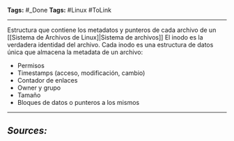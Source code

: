 **Tags:** #_Done 
**Tags:** #Linux #ToLink 
- - -
Estructura que contiene los metadatos y punteros de cada archivo de un [[Sistema de Archivos de Linux]|Sistema de archivos]]
El inodo es la verdadera identidad del archivo.
Cada inodo es una estructura de datos única que almacena la metadata de un archivo:
- Permisos
- Timestamps (acceso, modificación, cambio)
- Contador de enlaces
- Owner y grupo
- Tamaño
- Bloques de datos o punteros a los mismos
- - - 
## ***Sources:***